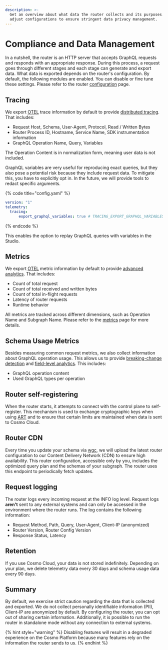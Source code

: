 ```yaml
---
description: >-
  Get an overview about what data the router collects and its purposes. Learn to
  adjust configurations to ensure stringent data privacy management.
---
```


# Compliance and Data Management

In a nutshell, the router is an HTTP server that accepts GraphQL requests and responds with an appropriate response. During this process, a request goes through different stages and each stage can generate and export data. What data is exported depends on the router's configuration. By default, the following modules are enabled. You can disable or fine tune these settings. Please refer to the router [configuration](configuration.md) page.

## Tracing

We export [OTEL](https://opentelemetry.io/) trace information by default to provide [distributed tracing](../studio/analytics/distributed-tracing.md). That includes:

* Request Host, Schema, User-Agent, Protocol, Read / Written Bytes
* Router Process ID, Hostname, Service Name, SDK instrumentation information
* GraphQL Operation Name, Query, Variables

The Operation Content is in normalization form, meaning user data is not included.&#x20;

GraphQL variables are very useful for reproducing exact queries, but they also pose a potential risk because they include request data. To mitigate this, you have to explicitly opt in. In the future, we will provide tools to redact specific arguments.

{% code title="config.yaml" %}
```yaml
version: "1"
telemetry:
  tracing:
      export_graphql_variables: true # TRACING_EXPORT_GRAPHQL_VARIABLES
```
{% endcode %}

This enables the option to replay GraphQL queries with variables in the Studio.

## Metrics

We export [OTEL](https://opentelemetry.io/) metric information by default to provide [advanced analytics](../studio/analytics/). That includes:

* Count of total request
* Count of total received and written bytes
* Count of total in-flight requests
* Latency of router requests
* Runtime behavior

All metrics are tracked across different dimensions, such as Operation Name and Subgraph Name. Please refer to the [metrics](metrics-and-monitoring.md#dimensions) page for more details.

## Schema Usage Metrics

Besides measuring common request metrics, we also collect information about GraphQL operation usage. This allows us to provide [breaking-change detection](../studio/schema-checks.md) and [field-level analytics](../studio/analytics/schema-field-usage.md). This includes:

* GraphQL operation content
* Used GraphQL types per operation

## Router self-registering

When the router starts, it attempts to connect with the control plane to self-register. This mechanism is used to exchange cryptographic keys when using [ART](advanced-request-tracing-art.md) and to ensure that certain limits are maintained when data is sent to Cosmo Cloud.

## Router CDN

Every time you update your schema via [wgc](broken-reference), we will upload the latest router configuration to our Content Delivery Network (CDN) to ensure high availability. This router configuration, accessible only by you, includes the optimized query plan and the schemas of your subgraph. The router uses this endpoint to periodically fetch updates.

## Request logging

The router logs every incoming request at the INFO log level. Request logs **aren't** sent to any external systems and can only be accessed in the environment where the router runs. The log contains the following information:

* Request Method, Path, Query, User-Agent, Client-IP (anonymized)
* Router Version, Router Config Version
* Response Status, Latency

## Retention

If you use Cosmo Cloud, your data is not stored indefinitely. Depending on your plan, we delete telemetry data every 30 days and schema usage data every 90 days.

## Summary

By default, we exercise strict caution regarding the data that is collected and exported. We do not collect personally identifiable information (PII), Client-IP are anonymized by default. By configuring the router, you can opt out of sharing certain information. Additionally, it is possible to run the router in standalone mode without any connection to external systems.

{% hint style="warning" %}
Disabling features will result in a degraded experience on the Cosmo Platform because many features rely on the information the router sends to us.
{% endhint %}
